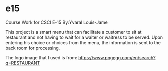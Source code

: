 # e15
Course Work for CSCI E-15
By:Yvaral Louis-Jame

This project is a smart menu that can facilitate a customer to sit at restaurant and not having to wait for a waiter or waitress to be served. Upon entering his choice or choices from the menu, the information is sent to the back room for processing.

The logo image that I used is from: https://www.pngegg.com/en/search?q=RESTAURANT